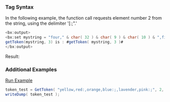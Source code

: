 ### Tag Syntax

In the following example, the function call requests element number 2 from the string, using the delimiter '[:;".' 


```java
<bx:output>
<bx:set mystring = "four," & char( 32 ) & char( 9 ) & char( 10 ) & ",five, nine,zero:;" & char( 10 ) & "nine,ten:, eleven:;twelve:;thirteen," & char( 32 ) & char( 9 ) & char( 10 ) & ",four" >
getToken(mystring, 3) is : #getToken( mystring, 3 )#
</bx:output>
```

Result: 

### Additional Examples

<a href="https://try.boxlang.io/?code=eJwryc9OzYsvSS0uUbBVcE8tCQHxNRSUKlNzcvLLdYpSU6x08osS89JTdZJySlOtrHVyEstS81JSi3QKMvOyrayVdBSMdBSUrJQUNK25yosyS1JdSnMLNBRKEAYDJQA3yCIW" target="_blank">Run Example</a>

```java
token_test = GetToken( "yellow,red:,orange,blue:;,lavender,pink:;", 2, ":" );
writeDump( token_test );

```


